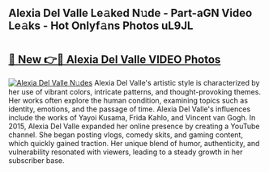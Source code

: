 ## Alexia Del Valle Le𝚊ked N𝚞de - Part-aGN Video Le𝚊ks - Hot Onlyf𝚊ns Photos uL9JL

# <h2><a href="http://ab93518.deff.icu/?id=Alexia+Del+Valle">🔗 New 👉🔴 Alexia Del Valle VIDEO Photos</a></h2>

[![Alexia Del Valle N𝚞des](https://i.imgur.com/rIISA9y.gif)](http://ab93518.deff.icu/?id=Alexia+Del+Valle)
Alexia Del Valle's artistic style is characterized by her use of vibrant colors, intricate patterns, and thought-provoking themes. Her works often explore the human condition, examining topics such as identity, emotions, and the passage of time. Alexia Del Valle's influences include the works of Yayoi Kusama, Frida Kahlo, and Vincent van Gogh. In 2015, Alexia Del Valle expanded her online presence by creating a YouTube channel. She began posting vlogs, comedy skits, and gaming content, which quickly gained traction. Her unique blend of humor, authenticity, and vulnerability resonated with viewers, leading to a steady growth in her subscriber base.
